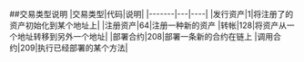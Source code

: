 ##交易类型说明
|交易类型|代码|说明|
|-------|---|----|
|发行资产|1|将注册了的资产初始化到某个地址上|
|注册资产|64|注册一种新的资产
|转帐|128|将资产从一个地址转移到另外一个地址|
|部署合约|208|部署一条新的合约在链上
|调用合约|209|执行已经部署的某个方法|